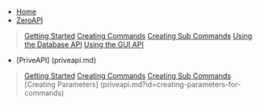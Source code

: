 <!-- docs/_sidebar.md -->

* [Home](/)
* [ZeroAPI](zeroapi.md)
> [Getting Started](zeroapi.md?id=getting-started)
> [Creating Commands](zeroapi.md?id=creating-commands)
> [Creating Sub Commands](zeroapi.md?id=creating-sub-commands)
> [Using the Database API](zeroapi.md?id=using-the-database-api)
> [Using the GUI API](zeroapi.md?id=using-the-gui-api)
* [PriveAPI] (priveapi.md)
> [Getting Started](priveapi.md?id=getting-started)
> [Creating Commands](priveapi.md?id=creating-commands)
> [Creating Sub Commands](priveapi.md?id=creating-sub-commands)
> [Creating Parameters] (priveapi.md?id=creating-parameters-for-commands)